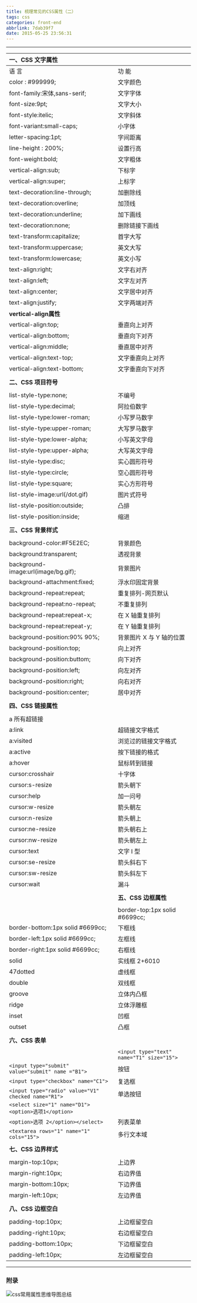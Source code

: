 ```yaml
---
title: 梳理常见的CSS属性（二）
tags: css
categories: front-end
abbrlink: 7dab39f7
date: 2015-05-25 23:56:31
---
```



---
<!--more-->


|**一、CSS 文字属性**||
|:---|:---|
|语 言 | 功  能  |
|color : #999999;  | 文字颜色  |
|font-family:宋体,sans-serif;   |文字字体  |
|font-size:9pt;    | 文字大小  |
|font-style:itelic;  |文字斜体 |
|font-variant:small-caps;  |小字体 |
|letter-spacing:1pt; | 字间距离 |
|line-height : 200%;    |  设置行高 |
|font-weight:bold;   | 文字粗体 |
|vertical-align:sub;  |下标字 |
|vertical-align:super;  |上标字 |
|text-decoration:line-through;  |加删除线 |
|text-decoration:overline;   | 加顶线 |
|text-decoration:underline;  |加下画线 |
|text-decoration:none;  |删除链接下画线 |
|text-transform:capitalize;   | 首字大写 |
|text-transform:uppercase;    |英文大写 |
|text-transform:lowercase;   | 英文小写 |
|text-align:right;  |  文字右对齐 |
|text-align:left; |   文字左对齐 |
|text-align:center;   | 文字居中对齐 |
|text-align:justify; | 文字两端对齐 |
|**vertical-align属性** ||
|vertical-align:top; | 垂直向上对齐 |
|vertical-align:bottom; | 垂直向下对齐 |
|vertical-align:middle;   | 垂直居中对齐 |
|vertical-align:text-top;   | 文字垂直向上对齐 |
|vertical-align:text-bottom;   | 文字垂直向下对齐 |
|||
|**二、CSS 项目符号**||   
|||
|list-style-type:none;    |  不编号 |
|list-style-type:decimal;    |  阿拉伯数字 |
|list-style-type:lower-roman; |   小写罗马数字 |
|list-style-type:upper-roman;  |  大写罗马数字 |
|list-style-type:lower-alpha; | 小写英文字母 |
|list-style-type:upper-alpha;  |大写英文字母 |
|list-style-type:disc;   | 实心圆形符号 |
|list-style-type:circle; | 空心圆形符号 |
|list-style-type:square; | 实心方形符号 |
|list-style-image:url(/dot.gif) | 图片式符号 |
|list-style-position:outside; | 凸排 |
|list-style-position:inside; | 缩进 |
|||
|**三、CSS 背景样式** ||
|||
|background-color:#F5E2EC; | 背景颜色 |
|background:transparent;   |   透视背景 |
|background-image:url(image/bg.gif); | 背景图片 |
|background-attachment:fixed;   | 浮水印固定背景 |
|background-repeat:repeat;   | 重复排列-网页默认 |
|background-repeat:no-repeat; | 不重复排列 |
|background-repeat:repeat-x; | 在 X 轴重复排列 |
|background-repeat:repeat-y;  |  在 Y 轴重复排列 |
|background-position:90% 90%; | 背景图片 X 与 Y 轴的位置 |
|background-position:top;  |  向上对齐 |
|background-position:buttom; | 向下对齐 |
|background-position:left; | 向左对齐 |
|background-position:right;    |  向右对齐 |
 | background-position:center;  |  居中对齐 |
 |||
 |**四、CSS 链接属性** ||
 |||
  |a  所有超链接  |
 | a:link  | 超链接文字格式  |
 |a:visited   |浏览过的链接文字格式  |
 |a:active  | 按下链接的格式  |
 |a:hover  | 鼠标转到链接  |
 |cursor:crosshair   |十字体  |
 |cursor:s-resize   |箭头朝下 | 
 |cursor:help  | 加一问号  |
 |cursor:w-resize   |箭头朝左  |
 |cursor:n-resize   |箭头朝上  |
 |cursor:ne-resize  | 箭头朝右上  |
 |cursor:nw-resize   |箭头朝左上  |
 |cursor:text  | 文字 I 型  |
 |cursor:se-resize   |箭头斜右下  |
 |cursor:sw-resize  | 箭头斜左下  |
 |cursor:wait  |漏斗  |
  | | |
    |**五、CSS 边框属性**  | |
     | | |
     | border-top:1px solid #6699cc; |  上框线  |
 |border-bottom:1px solid #6699cc;  | 下框线  |
 |border-left:1px solid #6699cc;  | 左框线  |
 |border-right:1px solid #6699cc;  | 右框线  |
 |solid  | 实线框 2+6010  |
 |47dotted  | 虚线框  |
 |double  | 双线框  |
 |groove   |立体内凸框  |
 |ridge   |立体浮雕框  |
 |inset   |凹框  |
 |outset  | 凸框  |
  | | |
   |**六、CSS 表单** | |
    | | |
    |`<input type="text" name="T1" size="15">` | 文本域 |
   | `<input type="submit" value="submit" name ="B1">` | 按钮 |
|`<input type="checkbox" name="C1">` | 复选框 |
|`<input type="radio" value="V1" checked name="R1">` | 单选按钮| 
|`<select size="1" name="D1"><option>选项1</option>`|
|`<option>选项 2</option></select>` | 列表菜单 |
|`<textarea rows="1" name="1"  cols="15">` |多行文本域 |
|||
|**七、CSS 边界样式**   ||
|||
|margin-top:10px;|  上边界 |
|margin-right:10px;  |右边界值 |
|margin-bottom:10px;  |下边界值 |
|margin-left:10px;  |左边界值 |
|||
|**八、CSS 边框空白**||
|||
|padding-top:10px; | 上边框留空白 |
|padding-right:10px; | 右边框留空白 |
|padding-bottom:10px; | 下边框留空白 |
|padding-left:10px; | 左边框留空白 |



--- 


### 附录

![css常用属性思维导图总结](http://7xq6al.com1.z0.glb.clouddn.com/css%E5%B8%B8%E7%94%A8%E5%B1%9E%E6%80%A7%E6%80%BB%E7%BB%93.png)
